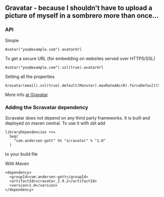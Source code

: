 ## Gravatar - because I shouldn't have to upload a picture of myself in a sombrero more than once...

### API
Simple

    Avatar("you@example.com").avatarUrl

To get a secure URL (for embedding on websites served over HTTPS/SSL)

    Avatar("you@example.com").ssl(true).avatarUrl

Setting all the properties

    Gravatar(email).ssl(true).default(Monster).maxRatedAs(R).forceDefault(true).size(100).avatarUrl

More info
[at Gravatar](http://gravatar.com/site/implement/images/)


### Adding the Scravatar dependency

Scravatar does not depend on any third party frameworks. It is built and deployed on maven central. To use it with sbt add

    libraryDependencies ++=
	  Seq(
	    "com.andersen-gott" %% "scravatar" % "1.0"
	  )

to your build file

With Maven

    <dependency>
	  <groupId>com.andersen-gott</groupId>
	  <artifactId>scravatar_2.9.2</artifactId>
	  <version>1.0</version>
	</dependency>